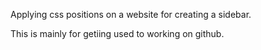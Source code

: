 Applying css positions on a website for creating a sidebar.

This is mainly for getiing used to working on github.
